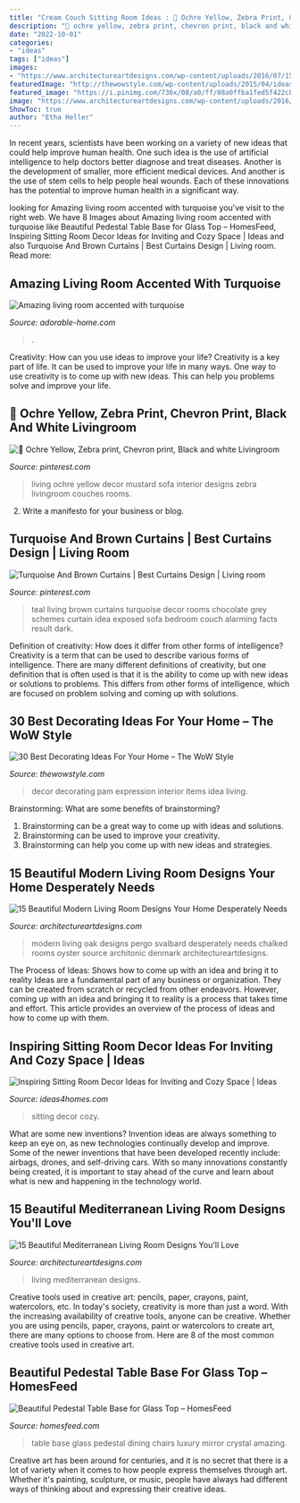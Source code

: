 ```yaml
---
title: "Cream Couch Sitting Room Ideas : 💛 Ochre Yellow, Zebra Print, Chevron Print, Black And White Livingroom"
description: "💛 ochre yellow, zebra print, chevron print, black and white livingroom"
date: "2022-10-01"
categories:
- "ideas"
tags: ["ideas"]
images:
- "https://www.architectureartdesigns.com/wp-content/uploads/2016/07/15-Beautiful-Mediterranean-Living-Room-Designs-Youll-Love-3.jpg"
featuredImage: "http://thewowstyle.com/wp-content/uploads/2015/04/ideas-for-home-decor.jpg"
featured_image: "https://i.pinimg.com/736x/08/a0/ff/08a0ffba1fed5f422cb4fae5f101efcc--brown-curtains-hang-curtains.jpg"
image: "https://www.architectureartdesigns.com/wp-content/uploads/2016/05/15-Beautiful-Modern-Living-Rooms-Your-Home-Desperately-Needs-Ideas-From-15.jpg"
ShowToc: true
author: "Etha Heller"
---
```



In recent years, scientists have been working on a variety of new ideas that could help improve human health. One such idea is the use of artificial intelligence to help doctors better diagnose and treat diseases. Another is the development of smaller, more efficient medical devices. And another is the use of stem cells to help people heal wounds. Each of these innovations has the potential to improve human health in a significant way.

	

		
looking for Amazing living room accented with turquoise you've visit to the right web. We have 8 Images about Amazing living room accented with turquoise like Beautiful Pedestal Table Base for Glass Top – HomesFeed, Inspiring Sitting Room Decor Ideas for Inviting and Cozy Space | Ideas and also Turquoise And Brown Curtains | Best Curtains Design | Living room. Read more:
		
    
## Amazing Living Room Accented With Turquoise

<img loading=lazy src="https://adorable-home.com/wp-content/gallery/amazing-living-room-accented-with-turquoise/amazing-living-room-accented-with-turquoise-7.jpg" onerror="this.onerror=null;this.src='https://tse3.mm.bing.net/th?id=OIP.8Gwou8RS7IQT26pJNRpofAHaLH&amp;pid=15.1';" alt="Amazing living room accented with turquoise">

_Source: adorable-home.com_

>. 

	

Creativity: How can you use ideas to improve your life?
Creativity is a key part of life. It can be used to improve your life in many ways. One way to use creativity is to come up with new ideas. This can help you problems solve and improve your life.

    
## 💛 Ochre Yellow, Zebra Print, Chevron Print, Black And White Livingroom

<img loading=lazy src="https://i.pinimg.com/736x/e9/a8/24/e9a82410e7131b0eba381bd4730e550c.jpg" onerror="this.onerror=null;this.src='https://tse3.mm.bing.net/th?id=OIP.FOmFeJxosvDmvR3bJcI2zAHaHa&amp;pid=15.1';" alt="💛 Ochre Yellow, Zebra print, Chevron print, Black and white Livingroom">

_Source: pinterest.com_

>living ochre yellow decor mustard sofa interior designs zebra livingroom couches rooms. 

	

2. Write a manifesto for your business or blog.

    
## Turquoise And Brown Curtains | Best Curtains Design | Living Room

<img loading=lazy src="https://i.pinimg.com/736x/08/a0/ff/08a0ffba1fed5f422cb4fae5f101efcc--brown-curtains-hang-curtains.jpg" onerror="this.onerror=null;this.src='https://tse4.mm.bing.net/th?id=OIP.l76S3MvJeGrUaLQ0SzAawAHaFO&amp;pid=15.1';" alt="Turquoise And Brown Curtains | Best Curtains Design | Living room">

_Source: pinterest.com_

>teal living brown curtains turquoise decor rooms chocolate grey schemes curtain idea exposed sofa bedroom couch alarming facts result dark. 

	

Definition of creativity: How does it differ from other forms of intelligence?
Creativity is a term that can be used to describe various forms of intelligence. There are many different definitions of creativity, but one definition that is often used is that it is the ability to come up with new ideas or solutions to problems. This differs from other forms of intelligence, which are focused on problem solving and coming up with solutions.

    
## 30 Best Decorating Ideas For Your Home – The WoW Style

<img loading=lazy src="http://thewowstyle.com/wp-content/uploads/2015/04/ideas-for-home-decor.jpg" onerror="this.onerror=null;this.src='https://tse1.mm.bing.net/th?id=OIP.JvU9hGH8qTJg9RxQNsOKDgHaFj&amp;pid=15.1';" alt="30 Best Decorating Ideas For Your Home – The WoW Style">

_Source: thewowstyle.com_

>decor decorating pam expression interior items idea living. 

	

Brainstorming: What are some benefits of brainstorming?
1. Brainstorming can be a great way to come up with ideas and solutions.
2. Brainstorming can be used to improve your creativity.
3. Brainstorming can help you come up with new ideas and strategies.

    
## 15 Beautiful Modern Living Room Designs Your Home Desperately Needs

<img loading=lazy src="https://www.architectureartdesigns.com/wp-content/uploads/2016/05/15-Beautiful-Modern-Living-Rooms-Your-Home-Desperately-Needs-Ideas-From-15.jpg" onerror="this.onerror=null;this.src='https://tse2.mm.bing.net/th?id=OIP.ouroXEknfEEhA3unwv5UqAHaFj&amp;pid=15.1';" alt="15 Beautiful Modern Living Room Designs Your Home Desperately Needs">

_Source: architectureartdesigns.com_

>modern living oak designs pergo svalbard desperately needs chalked rooms oyster source architonic denmark architectureartdesigns. 

	

The Process of Ideas: Shows how to come up with an idea and bring it to reality
Ideas are a fundamental part of any business or organization. They can be created from scratch or recycled from other endeavors. However, coming up with an idea and bringing it to reality is a process that takes time and effort. This article provides an overview of the process of ideas and how to come up with them.

    
## Inspiring Sitting Room Decor Ideas For Inviting And Cozy Space | Ideas

<img loading=lazy src="https://www.ideas4homes.com/wp-content/uploads/2015/11/Rustic-Stone-Wall-and-Wide-Fireplace-in-Breathtaking-Sitting-Room-Decor-with-Brown-Leather-Sofas.jpg" onerror="this.onerror=null;this.src='https://tse4.mm.bing.net/th?id=OIP.weNb-Pzwt6W-2-P6q7JwMQHaFb&amp;pid=15.1';" alt="Inspiring Sitting Room Decor Ideas for Inviting and Cozy Space | Ideas">

_Source: ideas4homes.com_

>sitting decor cozy. 

	

What are some new inventions?
Invention ideas are always something to keep an eye on, as new technologies continually develop and improve. Some of the newer inventions that have been developed recently include: airbags, drones, and self-driving cars. With so many innovations constantly being created, it is important to stay ahead of the curve and learn about what is new and happening in the technology world.

    
## 15 Beautiful Mediterranean Living Room Designs You&#039;ll Love

<img loading=lazy src="https://www.architectureartdesigns.com/wp-content/uploads/2016/07/15-Beautiful-Mediterranean-Living-Room-Designs-Youll-Love-3.jpg" onerror="this.onerror=null;this.src='https://tse2.mm.bing.net/th?id=OIP.NPeKfhO-ev_JwSmYwBnvQwHaE6&amp;pid=15.1';" alt="15 Beautiful Mediterranean Living Room Designs You&#039;ll Love">

_Source: architectureartdesigns.com_

>living mediterranean designs. 

	

Creative tools used in creative art: pencils, paper, crayons, paint, watercolors, etc.
In today's society, creativity is more than just a word. With the increasing availability of creative tools, anyone can be creative. Whether you are using pencils, paper, crayons, paint or watercolors to create art, there are many options to choose from. Here are 8 of the most common creative tools used in creative art.

    
## Beautiful Pedestal Table Base For Glass Top – HomesFeed

<img loading=lazy src="https://homesfeed.com/wp-content/uploads/2016/01/Luxury-White-Dining-Room-With-Pedestal-Table-Base-For-Glass-Top-Armless-Chairs-Rustic-Cabinet-Decorative-Mirror-And-Crystal-Chandelier.jpg" onerror="this.onerror=null;this.src='https://tse1.mm.bing.net/th?id=OIP.qMMT632Wgddh-g9JwG9DIAEsDO&amp;pid=15.1';" alt="Beautiful Pedestal Table Base for Glass Top – HomesFeed">

_Source: homesfeed.com_

>table base glass pedestal dining chairs luxury mirror crystal amazing. 

	

Creative art has been around for centuries, and it is no secret that there is a lot of variety when it comes to how people express themselves through art. Whether it's painting, sculpture, or music, people have always had different ways of thinking about and expressing their creative ideas.

